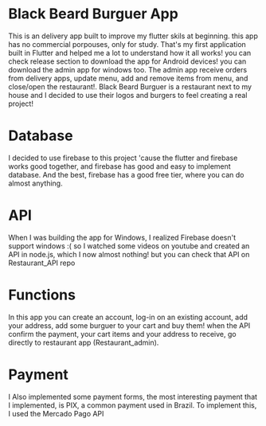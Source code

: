 # Black Beard Burguer App

This is an delivery app built to improve my flutter skils at beginning. this app has no commercial porpouses, only for study. That's my first application built in Flutter and helped me a lot to understand how it all works! you can check release section to download the app for Android devices! you can download the admin app for windows too. The admin app receive orders from delivery apps, update menu, add and remove items from menu, and close/open the restaurant!. Black Beard Burguer is a restaurant next to my house and I decided to use their logos and burgers to feel creating a real project!

# Database

I decided to use firebase to this project 'cause the flutter and firebase works good together, and firebase has good and easy to implement database. And the best, firebase has a good free tier, where you can do almost anything.

# API 
When I was building the app for Windows, I realized Firebase doesn't support windows :( so I watched some videos on youtube and created an API in node.js, which I now almost nothing! but you can check that API on Restaurant_API repo

# Functions

In this app you can create an account, log-in on an existing account, add your address, add some burguer to your cart and buy them! when the API confirm the payment, your cart items and your address to receive, go directly to restaurant app (Restaurant_admin).

# Payment

I Also implemented some payment forms, the most interesting payment that I implemented, is PIX, a common payment used in Brazil. To implement this, I used the Mercado Pago API


